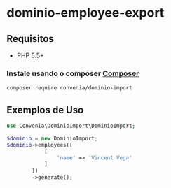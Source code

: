 # dominio-employee-export

## Requisitos

* PHP 5.5+

### Instale usando o composer [Composer](http://getcomposer.org/)

```bash
composer require convenia/dominio-import
```

## Exemplos de Uso

```php
use Convenia\DominioImport\DominioImport;

$dominio = new DominioImport;
$dominio->employees([
            [
                'name' => 'Vincent Vega'
            ]
        ])
        ->generate();
```
